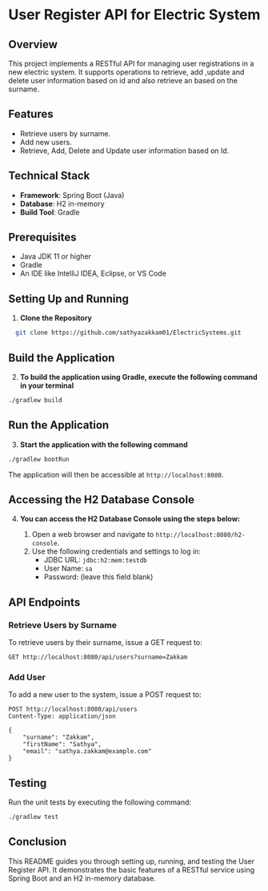 # User Register API for Electric System

## Overview

This project implements a RESTful API for managing user registrations in a new electric system. It supports operations to retrieve, add ,update and delete user information based on id and also retrieve an based on the surname.

## Features

- Retrieve users by surname.
- Add new users.
- Retrieve, Add, Delete and Update user information based on Id.

## Technical Stack

- **Framework**: Spring Boot (Java)
- **Database**: H2 in-memory
- **Build Tool**: Gradle

## Prerequisites

- Java JDK 11 or higher
- Gradle
- An IDE like IntelliJ IDEA, Eclipse, or VS Code

## Setting Up and Running

1. **Clone the Repository**
```bash
  git clone https://github.com/sathyazakkam01/ElectricSystems.git 
   ```
## Build the Application

2. **To build the application using Gradle, execute the following command in your terminal**

```bash
./gradlew build
```

## Run the Application

3. **Start the application with the following command**

```bash
./gradlew bootRun
```

The application will then be accessible at `http://localhost:8080`.

## Accessing the H2 Database Console

4. **You can access the H2 Database Console using the steps below:**

   1. Open a web browser and navigate to `http://localhost:8080/h2-console`.
   2. Use the following credentials and settings to log in:
      - JDBC URL: `jdbc:h2:mem:testdb`
      - User Name: `sa`
      - Password: (leave this field blank)

## API Endpoints

### Retrieve Users by Surname

To retrieve users by their surname, issue a GET request to:

```plaintext
GET http://localhost:8080/api/users?surname=Zakkam
```

### Add User

To add a new user to the system, issue a POST request to:

```plaintext
POST http://localhost:8080/api/users
Content-Type: application/json

{
    "surname": "Zakkam",
    "firstName": "Sathya",
    "email": "sathya.zakkam@example.com"
}
```

## Testing

Run the unit tests by executing the following command:

```bash
./gradlew test
```

## Conclusion

This README guides you through setting up, running, and testing the User Register API. It demonstrates the basic features of a RESTful service using Spring Boot and an H2 in-memory database.

